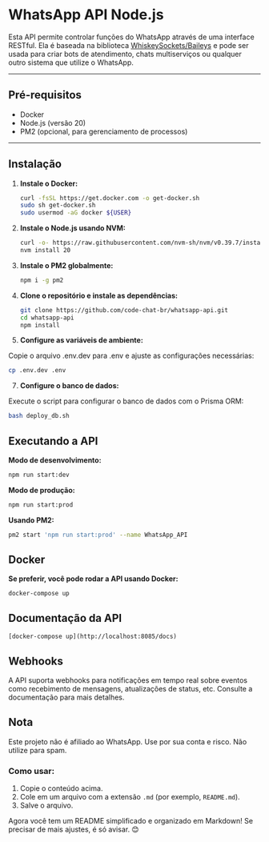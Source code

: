 # WhatsApp API Node.js

Esta API permite controlar funções do WhatsApp através de uma interface RESTful. Ela é baseada na biblioteca [WhiskeySockets/Baileys](https://github.com/WhiskeySockets/Baileys) e pode ser usada para criar bots de atendimento, chats multiserviços ou qualquer outro sistema que utilize o WhatsApp.

---

## Pré-requisitos

- Docker
- Node.js (versão 20)
- PM2 (opcional, para gerenciamento de processos)

---

## Instalação

1. **Instale o Docker:**

   ```bash
   curl -fsSL https://get.docker.com -o get-docker.sh
   sudo sh get-docker.sh
   sudo usermod -aG docker ${USER}
   ```

2. **Instale o Node.js usando NVM:**

   ```sh
   curl -o- https://raw.githubusercontent.com/nvm-sh/nvm/v0.39.7/install.sh | bash
   nvm install 20
   ```

3. **Instale o PM2 globalmente:**

   ```bash
   npm i -g pm2
   ```

4. **Clone o repositório e instale as dependências:**

   ```bash
   git clone https://github.com/code-chat-br/whatsapp-api.git
   cd whatsapp-api
   npm install
   ```

5. **Configure as variáveis de ambiente:**
   
Copie o arquivo .env.dev para .env e ajuste as configurações necessárias:
   ```bash
   cp .env.dev .env
   ```
   
7. **Configure o banco de dados:**

Execute o script para configurar o banco de dados com o Prisma ORM:
   ```bash
   bash deploy_db.sh
   ```

## Executando a API

**Modo de desenvolvimento:**
```bash
npm run start:dev
```
**Modo de produção:**
```bash
npm run start:prod
```
**Usando PM2:**
```bash
pm2 start 'npm run start:prod' --name WhatsApp_API
```


## Docker 

**Se preferir, você pode rodar a API usando Docker:**
```
docker-compose up
```

## Documentação da API
```
[docker-compose up](http://localhost:8085/docs)
```

## Webhooks

A API suporta webhooks para notificações em tempo real sobre eventos como recebimento de mensagens, atualizações de status, etc. Consulte a documentação para mais detalhes.


## Nota 

Este projeto não é afiliado ao WhatsApp. Use por sua conta e risco. Não utilize para spam.

### Como usar:
1. Copie o conteúdo acima.
2. Cole em um arquivo com a extensão `.md` (por exemplo, `README.md`).
3. Salve o arquivo.

Agora você tem um README simplificado e organizado em Markdown! Se precisar de mais ajustes, é só avisar. 😊
